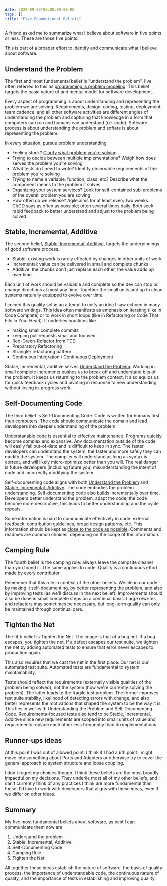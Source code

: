 ```yaml
---
date: 2022-09-05T00:00:00-00:00
tags: []
title: "Five Foundational Beliefs"
---
```


A friend asked me to summarize what I believe about software in five points or less. These are those five points.
<!--more-->

This is part of a broader effort to identify and communicate what I believe about software.

<!-- TODO: I have a somewhat odd mix of nouns and imperatives. I could also use better analogies for most of the beliefs. -->

## Understand the Problem

<!-- TODO: change to clarify the problem? -->
The first and most fundamental belief is "understand the problem". I've often referred to this as [programming is problem modeling](../posts/2022-02-18-Programming-is-Problem-Modeling.md).
This belief targets the basic nature of and mental model for software development.

Every aspect of programming is about understanding and representing the problem we are solving. Requirements, design, coding, testing, deployment, team cadence, and all other software activities are different angles of understanding the problem and capturing that knowledge in a form that computers can run and humans can understand (i.e. code). Software process is about understanding the problem and softare is about representing the problem.

In every situation, pursue problem understanding
- Feeling stuck? [Clarify what problem you're solving](../posts/Whats-Your-Duck-V2/2022-06-16-0-Intro.md)
- Trying to decide between multiple implementations? Weigh how does serves the problem you're solving
- What tests do I need to write? Identify observable requirements of the problem you're solving
- Trying to name a variable, function, class, etc? Describe what the component means to the problem it solves
- Organizing your system services? Look for self-contained sub-problems of the overall problem you are solving
- How often do we release? Agile aims for at least every two weeks. CI/CD says as often as possible; often several times daily. Both seek rapid feedback to better understand and adjust to the problem being solved

## Stable, Incremental, Additive

The second belief, [Stable, Incremental, Additive](../posts/2022-02-25-Stable-Incremental-Additive.md), targets the underpinnings of good software process. 

- Stable: existing work is rarely effected by changes in other units of work
- Incremental: value can be delivered in small and complete chunks
- Additive: the chunks don’t just replace each other, the value adds up over time

Each unit of work should be valuable and complete so the dev can stop or change directions at most any time. Together the small units add up to clean systems naturally equipped to evolve over time.

I coined this quality set in an attempt to unify an idea I saw echoed in many software writings.
This idea often manifests as emphasis on iterating (like in Code Complete) or to work in short loops (like in Refactoring or Code That Fits in Your Head). It underlies practices like 
- making small complete commits
- keeping pull requests small and focused
- Red-Green-Refactor from [TDD](https://en.wikipedia.org/wiki/Test-driven_development)
- Preparatory Refactoring
- Strangler refactoring pattern
- Continuous Integration / Continuous Deployment

Stable, incremental, additive serves [Understand the Problem](#understand-the-problem). Working in small complete increments pushes us to break off and understand bits of the problem. It keeps us returning to the problem context. It also equips us for quick feedback cycles and pivoting in response to new understanding without losing in-progress work.

## Self-Documenting Code

The third belief is Self-Documenting Code. Code is written for humans first, then computers. The code should communicate the domain and lead developers into deeper understanding of the problem.

Understanable code is essential to effective maintenance. Programs quickly become complex and expansive. Any documentation outside of the code will easily fall out-of-date and is difficult to keep in sync. The faster developers can understand the system, the faster and more safely they can modify the system.
The compiler will understand as long as syntax is correct, and will likely micro-optimize better than you will. The real danger is future developers (including future you) misunderstanding the intent of code and incorrectly modifying the system.

Self-documenting code aligns with both [Understand the Problem](#understand-the-problem) and [Stable, Incremental, Additive](#stable-incremental-additive). The code embodies the problem understanding. Self-documenting code also builds incrementally over time. Developers better understand the problem, adapt the code, the code become more descriptive, this leads to better understanding and the cycle repeats. 

Some information is hard to communicate effectively in code: external feedback, contribution guidelines, broad design patterns, etc. 
This information should be kept as [close to the code as possible](https://spencerfarley.com/2022/03/18/levels-of-developer-documentation/).
Comments and readmes are common choices, depending on the scope of the information.

## Camping Rule

The fourth belief is the camping rule: always leave the campsite cleaner than you found it. The same applies to code. Quality is a continuous effort made by every contributor.

Remember that this rule in context of the other beliefs. We clean our code by making it self-documenting, by better representing the problem, and also by improving tests (as we'll discuss in the next belief). 
Improvements should also be done in small complete steps on a continual basis. Large rewrites and refactors may sometimes be necessary, but long-term quality can only be maintained through continual care.

## Tighten the Net
<!--TODO: maybe change this to testing is design-->

The fifth belief is Tighten the Net. The image is that of a bug net. If a bug escapes, you tighten the net. If a defect escapes our test suite, we tighten the net by adding automated tests to ensure that error never escapes to production again.

This also requires that we cast the net in the first place. Our net is our automated test suite. Automated tests are fundamental to system maintainability.

Tests should reflect the requirements (externally visible qualities of the problem being solved), not the system (how we're currently solving the problem).
The latter leads to the fragile test problem. The former improves test suite stability, likelihood of detecting errors with change, and also better represents the motivations
that shaped the system to be the way it is. This ties in well with Understanding the Problem and Self-Documenting Code. Requirements-focused tests also tend to be Stable, Incremental, Additive since new requirements are scoped into small units of value and requirements replace each other less frequently than do implementations.

## Runner-ups ideas

At this point I was out of allowed point. I think if I had a 6th point I might move into something about Ports and Adapters or otherwise try to cover the general approach to system structure and loose coupling.

I don't regret my choices though. I think these beliefs are the most broadly impactful on my decisions. They underlie most all of my other beliefs, and I can't currently think of any practices I think are more fundamental than these. I'd love to work with developers that aligns with these ideas, even if we differ on other ideas.
<!-- find it interesting that, as much as I love design and architecture, no principles of either made it into my most fundamental ideas of software. -->

## Summary

My five most fundamental beliefs about software, as best I can communicate them now are
1. Understand the problem
2. Stable, Incremental, Additive
3. Self-Documenting Code
4. Camping Rule
5. Tighten the Net

All together these ideas establish the nature of software, the basis of quality process, the importance of understandable code, the continuous nature of quality, and the importance of tests in establishing and improving quality.

